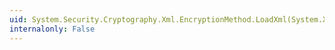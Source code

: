 ```yaml
---
uid: System.Security.Cryptography.Xml.EncryptionMethod.LoadXml(System.Xml.XmlElement)
internalonly: False
---
```

